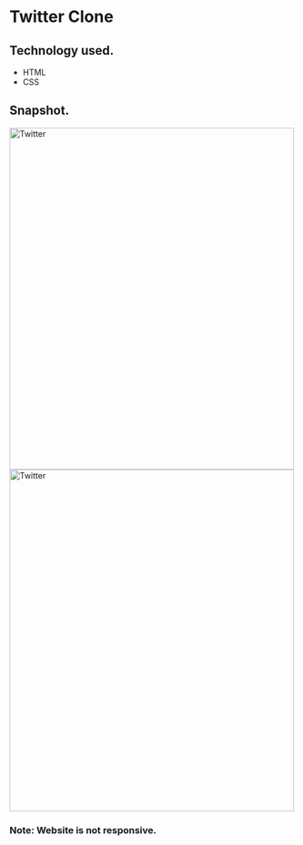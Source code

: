 <h1>Twitter Clone</h1>
<h2>Technology used.</h2>
<ul>
<li>HTML</li>
  <li>CSS</li>
</ul>
<h2>Snapshot.</h2>
<img src="" alt="Twitter" width="500" height="600">
<img src="" alt="Twitter" width="500" height="600">
<h3>Note: Website is not responsive.</h3>
